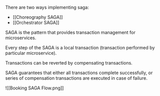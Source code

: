 There are two ways implementing saga:
- [[Choreography SAGA]]
- [[Orchestrator SAGA]]

SAGA is the pattern that provides transaction management for microservices.

Every step of the SAGA is a local transaction (transaction performed by particular microservice).

Transactions can be reverted by compensating transactions.

SAGA guarantees that either all transactions complete successfully, or series of compensation transactions are executed in case of failure.

![[Booking SAGA Flow.png]]

